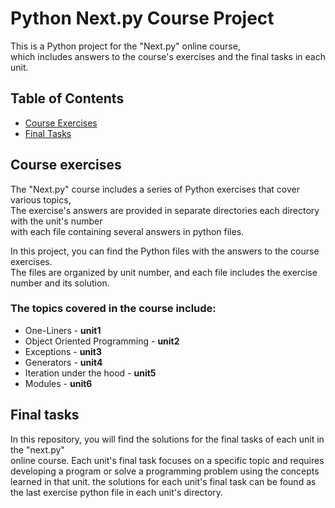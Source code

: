 # Python Next.py Course Project
This is a Python project for the "Next.py" online course,   
which includes answers to the course's exercises and the final tasks in each unit.  

## Table of Contents
- [Course Exercises](#course-exercises)  
- [Final Tasks](#final-tasks)  


## Course exercises
The "Next.py" course includes a series of Python exercises that cover various topics,  
The exercise's answers are provided in separate directories each directory with the unit's number  
with each file containing several answers in python files.  

In this project, you can find the Python files with the answers to the course exercises.   
The files are organized by unit number, and each file includes the exercise number and its solution.  

### The topics covered in the course include:
- One-Liners - **unit1** 
- Object Oriented Programming - **unit2** 
- Exceptions - **unit3**
- Generators - **unit4**
- Iteration under the hood - **unit5**
- Modules - **unit6**


## Final tasks
In this repository, you will find the solutions for the final tasks of each unit in the "next.py"      
online course. Each unit's final task focuses on a specific topic and requires developing a program
or solve a programming problem using the concepts learned in that unit. the solutions for each
unit's final task can be found as the last exercise python file in each unit's directory.    

